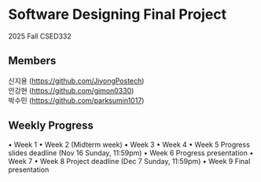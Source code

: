# Software Designing Final Project  
2025 Fall CSED332

## Members
신지용 (https://github.com/JiyongPostech)  
안강현 (https://github.com/gimon0330)  
박수민 (https://github.com/parksumin1017)  

## Weekly Progress
• Week 1
• Week 2 (Midterm week)
• Week 3
• Week 4
• Week 5 Progress slides deadline (Nov 16 Sunday, 11:59pm)
• Week 6 Progress presentation
• Week 7
• Week 8 Project deadline (Dec 7 Sunday, 11:59pm)
• Week 9 Final presentation
